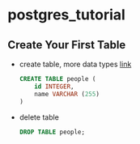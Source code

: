# postgres_tutorial

## Create Your First Table
   
* create table, more data types [link](https://www.postgresql.org/docs/9.5/datatype.html)
    ```SQL
    CREATE TABLE people (
        id INTEGER,
        name VARCHAR (255)
    )
    ```
* delete table
    ```SQL
    DROP TABLE people;
    ```